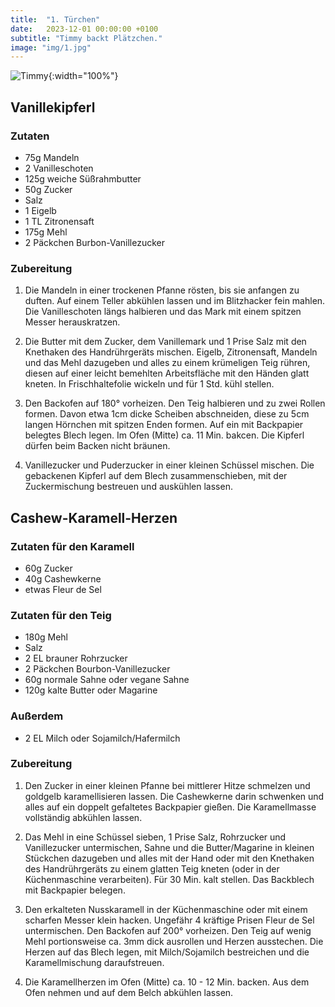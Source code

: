 ```yaml
---
title:  "1. Türchen"
date:   2023-12-01 00:00:00 +0100
subtitle: "Timmy backt Plätzchen."
image: "img/1.jpg"
---
```


![Timmy](../img/1.jpg){:width="100%"}

## Vanillekipferl
### Zutaten
* 75g Mandeln
* 2 Vanilleschoten
* 125g weiche Süßrahmbutter
* 50g Zucker
* Salz
* 1 Eigelb
* 1 TL Zitronensaft
* 175g Mehl
* 2 Päckchen Burbon-Vanillezucker

### Zubereitung
1. Die Mandeln in einer trockenen Pfanne rösten, bis sie anfangen zu duften. Auf einem Teller abkühlen lassen und im Blitzhacker fein mahlen. Die Vanilleschoten längs halbieren und das Mark mit einem spitzen Messer herauskratzen.

2. Die Butter mit dem Zucker, dem Vanillemark und 1 Prise Salz mit den Knethaken des Handrührgeräts mischen. Eigelb, Zitronensaft, Mandeln und das Mehl dazugeben und alles zu einem krümeligen Teig rühren, diesen auf einer leicht bemehlten Arbeitsfläche mit den Händen glatt kneten. In Frischhaltefolie wickeln und für 1 Std. kühl stellen.

3. Den Backofen auf 180° vorheizen. Den Teig halbieren und zu zwei Rollen formen. Davon etwa 1cm dicke Scheiben abschneiden, diese zu 5cm langen Hörnchen mit spitzen Enden formen. Auf ein mit Backpapier belegtes Blech legen. Im Ofen (Mitte) ca. 11 Min. bakcen. Die Kipferl dürfen beim Backen nicht bräunen.

4. Vanillezucker und Puderzucker in einer kleinen Schüssel mischen. Die gebackenen Kipferl auf dem Blech zusammenschieben, mit der Zuckermischung bestreuen und auskühlen lassen.

## Cashew-Karamell-Herzen
### Zutaten für den Karamell
* 60g Zucker
* 40g Cashewkerne
* etwas Fleur de Sel

### Zutaten für den Teig
* 180g Mehl
* Salz
* 2 EL brauner Rohrzucker
* 2 Päckchen Bourbon-Vanillezucker
* 60g normale Sahne oder vegane Sahne
* 120g kalte Butter oder Magarine

### Außerdem
* 2 EL Milch oder Sojamilch/Hafermilch

### Zubereitung
1. Den Zucker in einer kleinen Pfanne bei mittlerer Hitze schmelzen und goldgelb karamellisieren lassen. Die Cashewkerne darin schwenken und alles auf ein doppelt gefaltetes Backpapier gießen. Die Karamellmasse vollständig abkühlen lassen.

2. Das Mehl in eine Schüssel sieben, 1 Prise Salz, Rohrzucker und Vanillezucker untermischen, Sahne und die Butter/Magarine in kleinen Stückchen dazugeben und alles mit der Hand oder mit den Knethaken des Handrührgeräts zu einem glatten Teig kneten (oder in der Küchenmaschine verarbeiten). Für 30 Min. kalt stellen. Das Backblech mit Backpapier belegen.

3. Den erkalteten Nusskaramell in der Küchenmaschine oder mit einem scharfen Messer klein hacken. Ungefähr 4 kräftige Prisen Fleur de Sel untermischen. Den Backofen auf 200° vorheizen. Den Teig auf wenig Mehl portionsweise ca. 3mm dick ausrollen und Herzen ausstechen. Die Herzen auf das Blech legen, mit Milch/Sojamilch bestreichen und die Karamellmischung daraufstreuen.

4. Die Karamellherzen im Ofen (Mitte) ca. 10 - 12 Min. backen. Aus dem Ofen nehmen und auf dem Belch abkühlen lassen.